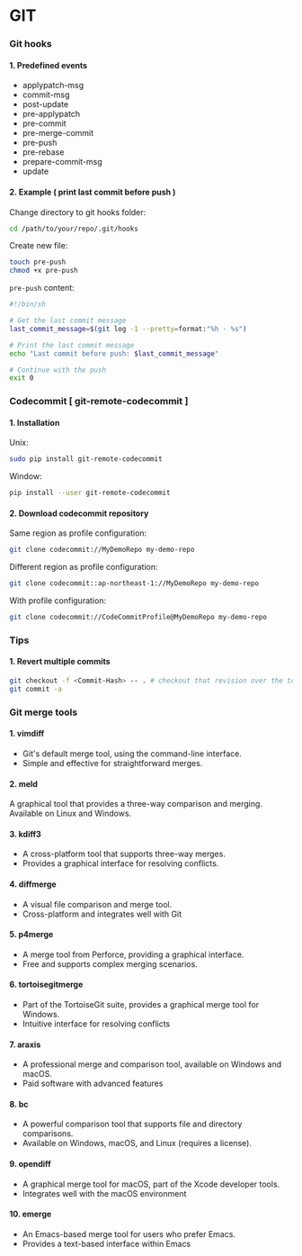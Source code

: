 # GIT

### Git hooks
#### 1. Predefined events
* applypatch-msg
* commit-msg
* post-update
* pre-applypatch
* pre-commit
* pre-merge-commit
* pre-push
* pre-rebase
* prepare-commit-msg
* update

#### 2. Example ( print last commit before push )
Change directory to git hooks folder:
```bash
cd /path/to/your/repo/.git/hooks
```

Create new file:
```bash
touch pre-push
chmod +x pre-push
```

`pre-push` content:
```bash
#!/bin/sh

# Get the last commit message
last_commit_message=$(git log -1 --pretty=format:"%h - %s")

# Print the last commit message
echo "Last commit before push: $last_commit_message"

# Continue with the push
exit 0
```

### Codecommit [ git-remote-codecommit ]
#### 1. Installation
Unix:
```bash
sudo pip install git-remote-codecommit
```

Window:
```bash
pip install --user git-remote-codecommit
```
 
#### 2. Download codecommit repository
Same region as profile configuration:
```bash
git clone codecommit://MyDemoRepo my-demo-repo
```

Different region as profile configuration:
```bash
git clone codecommit::ap-northeast-1://MyDemoRepo my-demo-repo
```

With profile configuration:
```bash
git clone codecommit://CodeCommitProfile@MyDemoRepo my-demo-repo
```

### Tips
#### 1. Revert multiple commits
```bash
git checkout -f <Commit-Hash> -- . # checkout that revision over the top of local files
git commit -a
```

### Git merge tools
#### 1. vimdiff
* Git's default merge tool, using the command-line interface.
* Simple and effective for straightforward merges.

#### 2. meld
A graphical tool that provides a three-way comparison and merging.
Available on Linux and Windows.

#### 3. kdiff3
* A cross-platform tool that supports three-way merges.
* Provides a graphical interface for resolving conflicts.

#### 4. diffmerge
* A visual file comparison and merge tool.
* Cross-platform and integrates well with Git

#### 5. p4merge
* A merge tool from Perforce, providing a graphical interface.
* Free and supports complex merging scenarios.

#### 6. tortoisegitmerge
* Part of the TortoiseGit suite, provides a graphical merge tool for Windows.
* Intuitive interface for resolving conflicts

#### 7. araxis
* A professional merge and comparison tool, available on Windows and macOS.
* Paid software with advanced features

#### 8. bc
* A powerful comparison tool that supports file and directory comparisons.
* Available on Windows, macOS, and Linux (requires a license).

#### 9. opendiff
* A graphical merge tool for macOS, part of the Xcode developer tools.
* Integrates well with the macOS environment

#### 10. emerge
* An Emacs-based merge tool for users who prefer Emacs.
* Provides a text-based interface within Emacs

